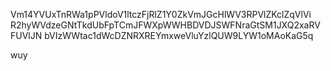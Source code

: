 Vm14YVUxTnRWa1pPVldoV1ltczFjRlZ1Y0ZkVmJGcHlWV3RPVlZKclZqVlVi
R2hyWVdzeGNtTkdUbFpTCmJFWXpWWHBDVDJSWFNraGtSM1JXQ2xaRVFUVlJN
bVIzWWtac1dWcDZNRXREYmxweVluYzlQUW9LYW1oMAoKaG5q

wuy